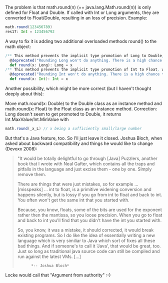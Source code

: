 The problem is that math.round(n) (== java.lang.Math.round(n)) is only defined for Float and Double. If called with Int or Long arguments, they are converted to Float/Double, resulting in an loss of precision.
Example:

```scala
math.round(123456789)
res17: Int = 123456792
```
A way to fix it is adding two additional overloaded methods round() to the math object:

```scala
/** This method prevents the implicit type promotion of Long to Double, which would lead to a loss of precision. */
  @deprecated("Rounding Long won't do anything. There is a high chance that calling this method is a bug in your code.")
  def round(x: Long): Long = x
/** This method prevents the implicit type promotion of Int to Float, which would lead to a loss of precision. */
  @deprecated("Rounding Int won't do anything. There is a high chance that calling this method is a bug in your code.")
  def round(x: Int): Int = x
```

Another possibility, which might be more correct (but I haven't thought deeply about this):

Move math.round(x: Double) to the Double class as an instance method and math.round(x: Float) to the Float class as an instance method.
Correction: Long doesn't seem to get promoted to Double, it returns Int.MaxValue/Int.MinValue with 
```scala
math.round(_x_L) // x being a sufficiently small/large number
```

But that's a Java feature, too. So I'll just leave it closed.
Joshua Bloch, when asked about backward compatibility and things he would like to change (Devoxx 2008):

> "It would be totally delightful to go through [Java] Puzzlers, 
> another book that I wrote with Neal Gafter, which contains all 
> the traps and pitfalls in the language and just excise them - 
> one by one. Simply remove them. 
>
> There are things that were just mistakes, so for example ... 
> [misspeaks] ... int to float, is a primitive widening conversion 
> and happens silently, but is lossy if you go from int to float 
> and back to int.
> You often won't get the same int that you started with.
>
> Because, you know, floats, some of the bits are used for the 
> exponent rather then the mantissa, so you loose precision.
> When you go to float and back to int you'll find that you didn't 
> have the int you started with. 
>
> So, you know, it was a mistake, it should corrected, it would 
> break existing programs. So I do like the idea of essentially 
> writing a new language which is very similiar to Java which 
> sort of fixes all these bad things. And if someone's to call it 
> 'Java', that would be great, too. Just so long as traditional 
> java source code can still be compiled and run against the 
> latest VMs. [...]
>
>           *-- Joshua Bloch*



Locke would call that "Argument from authority" :-)
